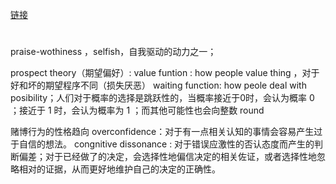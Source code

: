 [链接](https://www.youtube.com/watch?v=chSHqogx2CI&list=RDLVchSHqogx2CI&start_radio=1&t=28s)

# 

praise-wothiness ，selfish，自我驱动的动力之一；

prospect theory（期望偏好）:
    value funtion : how people value thing ，对于好和坏的期望程序不同（损失厌恶）
    waiting function: how peole deal with posibility；人们对于概率的选择是跳跃性的，当概率接近于0时，会认为概率 0 ；接近于 1 时，会认为概率为 1 ；而其他可能性也会向整数 round

赌博行为的性格趋向
overconfidence：对于有一点相关认知的事情会容易产生过于自信的想法。
congnitive dissonance : 对于错误应激性的否认态度而产生的判断偏差；对于已经做了的决定，会选择性地偏信决定的相关佐证，或者选择性地忽略相对的证据，从而更好地维护自己的决定的正确性。

